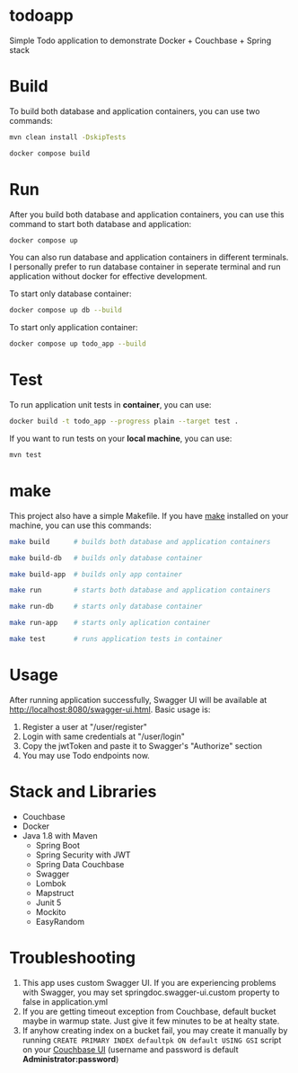 # todoapp
 Simple Todo application to demonstrate Docker + Couchbase + Spring stack

# Build
To build both database and application containers, you can use two commands:

````bash
mvn clean install -DskipTests

docker compose build
````

# Run
After you build both database and application containers, you can use this command to start both database and application:
````bash
docker compose up
````

You can also run database and application containers in different terminals. 
I personally prefer to run database container in seperate terminal and run application without docker for effective development.

To start only database container:
````bash
docker compose up db --build
````

To start only application container:
````bash
docker compose up todo_app --build
````

# Test
To run application unit tests in **container**, you can use:
````bash
docker build -t todo_app --progress plain --target test .
````

If you want to run tests on your **local machine**, you can use:
````bash
mvn test
````

# make
This project also have a simple Makefile. If you have [make](https://www.gnu.org/software/make/manual/make.html) installed on your machine, you can use this commands:

````bash
make build      # builds both database and application containers

make build-db   # builds only database container

make build-app  # builds only app container

make run        # starts both database and application containers

make run-db     # starts only database container

make run-app    # starts only aplication container

make test       # runs application tests in container
````

# Usage
After running application successfully, Swagger UI will be available at [http://localhost:8080/swagger-ui.html](http://localhost:8080/swagger-ui.html).
Basic usage is:
1. Register a user at "/user/register"
2. Login with same credentials at "/user/login"
3. Copy the jwtToken and paste it to Swagger's "Authorize" section
4. You may use Todo endpoints now.

# Stack and Libraries
- Couchbase
- Docker
- Java 1.8 with Maven
    - Spring Boot
    - Spring Security with JWT
    - Spring Data Couchbase
    - Swagger  
    - Lombok
    - Mapstruct
    - Junit 5
    - Mockito 
    - EasyRandom

# Troubleshooting 
1. This app uses custom Swagger UI. If you are experiencing problems with Swagger, you may set springdoc.swagger-ui.custom property to false in application.yml
2. If you are getting timeout exception from Couchbase, default bucket maybe in warmup state. Just give it few minutes to be at healty state.
3. If anyhow creating index on a bucket fail, you may create it manually by running ``CREATE PRIMARY INDEX defaultpk ON default USING GSI`` script on your [Couchbase UI](http://localhost:8091/ui/index.html) (username and password is default **Administrator:password**)
